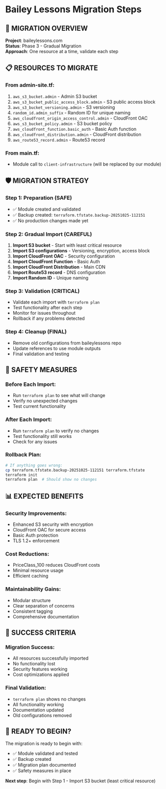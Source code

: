 # Bailey Lessons Migration Steps

## 🎯 **MIGRATION OVERVIEW**

**Project**: baileylessons.com  
**Status**: Phase 3 - Gradual Migration  
**Approach**: One resource at a time, validate each step

## 📋 **RESOURCES TO MIGRATE**

### **From admin-site.tf:**
1. `aws_s3_bucket.admin` - Admin S3 bucket
2. `aws_s3_bucket_public_access_block.admin` - S3 public access block
3. `aws_s3_bucket_versioning.admin` - S3 versioning
4. `random_id.admin_suffix` - Random ID for unique naming
5. `aws_cloudfront_origin_access_control.admin` - CloudFront OAC
6. `aws_s3_bucket_policy.admin` - S3 bucket policy
7. `aws_cloudfront_function.basic_auth` - Basic Auth function
8. `aws_cloudfront_distribution.admin` - CloudFront distribution
9. `aws_route53_record.admin` - Route53 record

### **From main.tf:**
- Module call to `client-infrastructure` (will be replaced by our module)

## 🛡️ **MIGRATION STRATEGY**

### **Step 1: Preparation (SAFE)**
- ✅ Module created and validated
- ✅ Backup created: `terraform.tfstate.backup-20251025-112151`
- ✅ No production changes made yet

### **Step 2: Gradual Import (CAREFUL)**
1. **Import S3 bucket** - Start with least critical resource
2. **Import S3 configurations** - Versioning, encryption, access block
3. **Import CloudFront OAC** - Security configuration
4. **Import CloudFront Function** - Basic Auth
5. **Import CloudFront Distribution** - Main CDN
6. **Import Route53 record** - DNS configuration
7. **Import Random ID** - Unique naming

### **Step 3: Validation (CRITICAL)**
- Validate each import with `terraform plan`
- Test functionality after each step
- Monitor for issues throughout
- Rollback if any problems detected

### **Step 4: Cleanup (FINAL)**
- Remove old configurations from baileylessons repo
- Update references to use module outputs
- Final validation and testing

## 🚨 **SAFETY MEASURES**

### **Before Each Import:**
- Run `terraform plan` to see what will change
- Verify no unexpected changes
- Test current functionality

### **After Each Import:**
- Run `terraform plan` to verify no changes
- Test functionality still works
- Check for any issues

### **Rollback Plan:**
```bash
# If anything goes wrong:
cp terraform.tfstate.backup-20251025-112151 terraform.tfstate
terraform init
terraform plan  # Should show no changes
```

## 📊 **EXPECTED BENEFITS**

### **Security Improvements:**
- Enhanced S3 security with encryption
- CloudFront OAC for secure access
- Basic Auth protection
- TLS 1.2+ enforcement

### **Cost Reductions:**
- PriceClass_100 reduces CloudFront costs
- Minimal resource usage
- Efficient caching

### **Maintainability Gains:**
- Modular structure
- Clear separation of concerns
- Consistent tagging
- Comprehensive documentation

## 🎯 **SUCCESS CRITERIA**

### **Migration Success:**
- All resources successfully imported
- No functionality lost
- Security features working
- Cost optimizations applied

### **Final Validation:**
- `terraform plan` shows no changes
- All functionality working
- Documentation updated
- Old configurations removed

## 🚀 **READY TO BEGIN?**

The migration is ready to begin with:
- ✅ Module validated and tested
- ✅ Backup created
- ✅ Migration plan documented
- ✅ Safety measures in place

**Next step**: Begin with Step 1 - Import S3 bucket (least critical resource)
